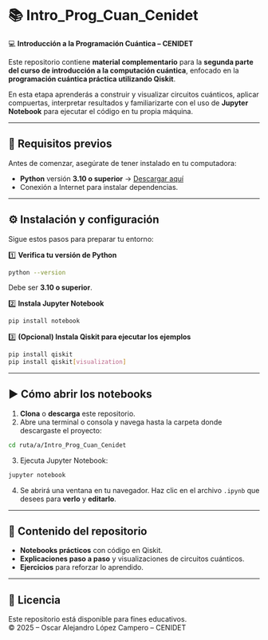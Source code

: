 # 📚 Intro_Prog_Cuan_Cenidet
💻 **Introducción a la Programación Cuántica – CENIDET**  

Este repositorio contiene **material complementario** para la **segunda parte del curso de introducción a la computación cuántica**, enfocado en la **programación cuántica práctica utilizando Qiskit**.  

En esta etapa aprenderás a construir y visualizar circuitos cuánticos, aplicar compuertas, interpretar resultados y familiarizarte con el uso de **Jupyter Notebook** para ejecutar el código en tu propia máquina.

---

## 🚀 Requisitos previos
Antes de comenzar, asegúrate de tener instalado en tu computadora:

- **Python** versión **3.10 o superior** → [Descargar aquí](https://www.python.org/downloads/)  
- Conexión a Internet para instalar dependencias.

---

## ⚙️ Instalación y configuración
Sigue estos pasos para preparar tu entorno:

1️⃣ **Verifica tu versión de Python**
```bash
python --version
```
Debe ser **3.10 o superior**.

2️⃣ **Instala Jupyter Notebook**
```bash
pip install notebook
```

3️⃣ **(Opcional) Instala Qiskit para ejecutar los ejemplos**
```bash
pip install qiskit
pip install qiskit[visualization]
```

---

## ▶️ Cómo abrir los notebooks
1. **Clona** o **descarga** este repositorio.
2. Abre una terminal o consola y navega hasta la carpeta donde descargaste el proyecto:
```bash
cd ruta/a/Intro_Prog_Cuan_Cenidet
```
3. Ejecuta Jupyter Notebook:
```bash
jupyter notebook
```
4. Se abrirá una ventana en tu navegador. Haz clic en el archivo `.ipynb` que desees para **verlo** y **editarlo**.

---

## 📂 Contenido del repositorio
- **Notebooks prácticos** con código en Qiskit.
- **Explicaciones paso a paso** y visualizaciones de circuitos cuánticos.
- **Ejercicios** para reforzar lo aprendido.

---

## 📜 Licencia
Este repositorio está disponible para fines educativos.  
© 2025 – Oscar Alejandro López Campero – CENIDET
